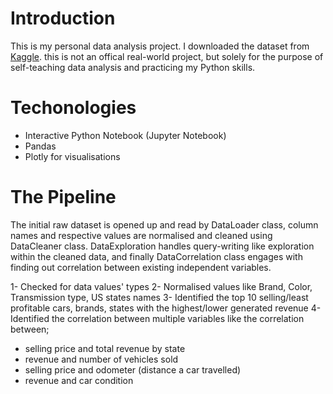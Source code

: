 # Introduction
This is my personal data analysis project. I downloaded the dataset from <a href='' >Kaggle</a>. 
this is not an offical real-world project, but solely for the purpose of self-teaching data analysis and practicing my Python skills.


# Techonologies
- Interactive Python Notebook (Jupyter Notebook)
- Pandas
- Plotly for visualisations


# The Pipeline
The initial raw dataset is opened up and read by DataLoader class, column names and respective values are normalised and cleaned using DataCleaner class. DataExploration handles 
query-writing like exploration within the cleaned data, and finally DataCorrelation class engages with finding out correlation between existing independent variables.

1- Checked for data values' types 
2- Normalised values like Brand, Color, Transmission type, US states names
3- Identified the top 10 selling/least profitable cars, brands, states with the highest/lower generated revenue
4- Identified the correlation between multiple variables like the correlation between;
  - selling price and total revenue by state
  - revenue and number of vehicles sold
  - selling price and odometer (distance a car travelled)
  - revenue and car condition
    

